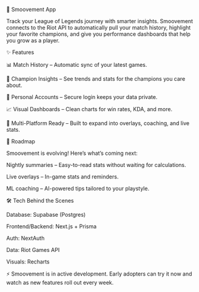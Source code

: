 🌊 Smoovement App

Track your League of Legends journey with smarter insights.
Smoovement connects to the Riot API to automatically pull your match history, highlight your favorite champions, and give you performance dashboards that help you grow as a player.

✨ Features

📊 Match History – Automatic sync of your latest games.

🧩 Champion Insights – See trends and stats for the champions you care about.

🔑 Personal Accounts – Secure login keeps your data private.

📈 Visual Dashboards – Clean charts for win rates, KDA, and more.

🚀 Multi-Platform Ready – Built to expand into overlays, coaching, and live stats.

🔮 Roadmap

Smoovement is evolving! Here’s what’s coming next:

Nightly summaries – Easy-to-read stats without waiting for calculations.

Live overlays – In-game stats and reminders.

ML coaching – AI-powered tips tailored to your playstyle.

🛠️ Tech Behind the Scenes

Database: Supabase (Postgres)

Frontend/Backend: Next.js + Prisma

Auth: NextAuth

Data: Riot Games API

Visuals: Recharts

⚡ Smoovement is in active development. Early adopters can try it now and watch as new features roll out every week.
